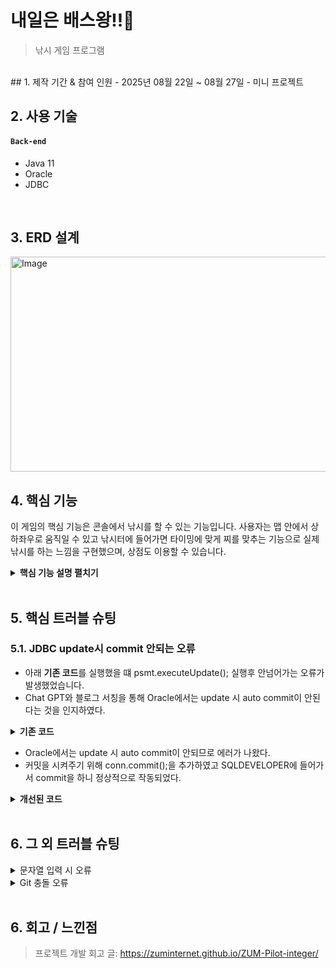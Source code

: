 # 내일은 배스왕!!🎣
>낚시 게임 프로그램  

</br>
## 1. 제작 기간 & 참여 인원
- 2025년 08월 22일 ~ 08월 27일
- 미니 프로젝트

</br>

## 2. 사용 기술
#### `Back-end`
  - Java 11
  - Oracle
  - JDBC

</br>

## 3. ERD 설계
<img width="817" height="344" alt="Image" src="https://github.com/user-attachments/assets/2d9a6074-03f7-41a2-b123-7fc32ee816c9" />


## 4. 핵심 기능
이 게임의 핵심 기능은 콘솔에서 낚시를 할 수 있는 기능입니다. 
사용자는 맵 안에서 상하좌우로 움직일 수 있고 낚시터에 들어가면 타이밍에 맞게 찌를 맞추는 기능으로 
실제 낚시를 하는 느낌을 구현했으며, 상점도 이용할 수 있습니다.

<details>
<summary><b>핵심 기능 설명 펼치기</b></summary>
<div markdown="1">

### 4.1. 전체 흐름
<img width="1247" height="771" alt="Image" src="https://github.com/user-attachments/assets/e08e300e-f566-4a58-b8fc-fc57ae277836" />

### 4.2. 사용자 요청
<img width="916" height="589" alt="Image" src="https://github.com/user-attachments/assets/fad2e0da-24c3-453d-bad0-869f2feec613" />

### 4.3. Controller

<img width="631" height="670" alt="Image" src="https://github.com/user-attachments/assets/b6d8913d-c9f0-497b-8adb-32da8b151cfa" />

- **요청 처리** 
  - Controller에서는 View와 Dao에서 입출력을 받아와서 기능을 구현한다.

- **결과 응답** 
  - Dao를 통해 DB에 업데이트 합니다.
  - View에서 결과를 출력합니다.

### 4.4. View
<img width="823" height="551" alt="Image" src="https://github.com/user-attachments/assets/533f8fef-f145-4b4b-aceb-9b42bbabaa3d" />

- **요청 처리** 
  - View에서는 입출력을 처리합니다.

- **결과 응답** 
  - Controller에 데이터를 넘겨주기도 하고 로직 처리 후 콘솔에 출력한다.

### 4.5. DAO
<img width="789" height="498" alt="Image" src="https://github.com/user-attachments/assets/1af5a524-b0ad-4933-ad2f-fb5735b253b7" />

- **요청 처리** 
  - DB와 연결을 담당하는 기능

- **결과 응답** 
  - DB를 업데이트, 조회합니다.

</div>
</details>

</br>

## 5. 핵심 트러블 슈팅
### 5.1. JDBC update시 commit 안되는 오류
- 아래 **기존 코드**를 실행했을 떄 psmt.executeUpdate(); 실행후 안넘어가는 오류가 발생했었습니다.
- Chat GPT와 블로그 서칭을 통해 Oracle에서는 update 시 auto commit이 안된다는 것을 인지하였다.
<details>
<summary><b>기존 코드</b></summary>
<div markdown="1">

~~~java
/**
 * psmt.executeUpdate(); 실행 후 안넘어감
 */
// 엔딩시 골드, 미끼수 초기화
	public void initialPoint(MemberVO mvo) {

		try {
			getConn();

			String sql = "UPDATE MEMBER SET GOLD = 0, BAIT = 10 WHERE MEMBER_ID = ?";

			psmt = conn.prepareStatement(sql);

			psmt.setString(1, mvo.getMemberId());

			psmt.executeUpdate();

		} catch (Exception e) {
			e.printStackTrace();

		} finally {
			getClose();
		}

	}
~~~

</div>
</details>

- Oracle에서는 update 시 auto commit이 안되므로 에러가 나왔다.
- 커밋을 시켜주기 위해 conn.commit();을 추가하였고 SQLDEVELOPER에 들어가서 commit을 하니 정상적으로 작동되었다.

<details>
<summary><b>개선된 코드</b></summary>
<div markdown="1">

~~~java

// 엔딩시 골드, 미끼수 초기화
	public void initialPoint(MemberVO mvo) {

		try {
			getConn();

			String sql = "UPDATE MEMBER SET GOLD = 0, BAIT = 10 WHERE MEMBER_ID = ?";

			psmt = conn.prepareStatement(sql);

			psmt.setString(1, mvo.getMemberId());

			psmt.executeUpdate();

			conn.commit();

		} catch (Exception e) {
			e.printStackTrace();

		} finally {
			getClose();
		}

	}
~~~

</div>
</details>

</br>

## 6. 그 외 트러블 슈팅
<details>
<summary>문자열 입력 시 오류</summary>
<div markdown="1">

- int로 받아서 리턴하는 변수에 문자열을 입력했을 때 Exception 발생
- int -> String으로 바꿔줌

</div>
</details>

<details>
<summary>Git 충돌 오류</summary>
<div markdown="1">
  
  - pull 받을 때 내 로컬 파일이랑 다르면 충돌 오류남
  - push 후 공유를 한명씩 확인하며 충돌 방지
  
</div>
</details>




    
</br>

## 6. 회고 / 느낀점
>프로젝트 개발 회고 글: https://zuminternet.github.io/ZUM-Pilot-integer/
